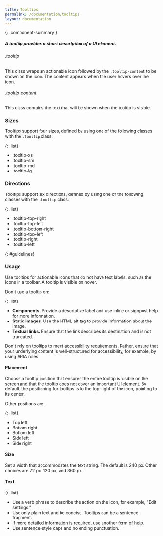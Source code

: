 ```yaml
---
title: Tooltips
permalink: /documentation/tooltips
layout: documentation
---
```


{: .component-summary }
##### A tooltip provides a short description of a UI element.

###### .tooltip
This class wraps an actionable icon followed by the <code class="clr-code">.tooltip-content</code> to be
shown on the icon. The content appears when the user hovers over the icon.

###### .tooltip-content
This class contains the text that will be shown when the tooltip is visible.

### Sizes

Tooltips support four sizes, defined by using one of the following classes with the
<code class="clr-code">.tooltip</code> class:

{: .list}
- .tooltip-xs
- .tooltip-sm
- .tooltip-md
- .tooltip-lg

<clr-tooltips-sizes-demo class="tooltip-demo"></clr-tooltips-sizes-demo>

### Directions

Tooltips support six directions, defined by using one of the following classes with the
<code class="clr-code">.tooltip</code> class:

{: .list}
- .tooltip-top-right
- .tooltip-top-left
- .tooltip-bottom-right
- .tooltip-top-left
- .tooltip-right
- .tooltip-left

<clr-tooltips-directions-demo class="tooltip-demo"></clr-tooltips-directions-demo>

{: #guidelines}
### Usage

Use tooltips for actionable icons that do not have text labels, such as the icons in a toolbar.  A tooltip is visible on hover.

Don't use a tooltip on:

{: .list}
- **Components.**  Provide a descriptive label and use inline or signpost help for more information.
- **Static images.**  Use the HTML alt tag to provide information about the image.
- **Textual links.**  Ensure that the link describes its destination and is not truncated.

Don't rely on tooltips to meet accessibility requirements.  Rather, ensure that your underlying content is well-structured for accessibility, for example, by using ARIA roles.

#### Placement

Choose a tooltip position that ensures the entire tooltip is visible on the screen and that the tooltip does not cover an important UI element.  By default, the positioning for tooltips is to the top-right of the icon, pointing to its center.  

Other positions are:

{: .list}
- Top left
- Bottom right
- Bottom left
- Side left
- Side right

#### Size

Set a width that accommodates the text string.  The default is 240 px.  Other choices are 72 px, 120 px, and 360 px.

#### Text

{: .list}
- Use a verb phrase to describe the action on the icon, for example, "Edit settings."
- Use only plain text and be concise.  Tooltips can be a sentence fragment.
- If more detailed information is required, use another form of help.
- Use sentence-style caps and no ending punctuation.
